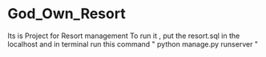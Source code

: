 # God_Own_Resort
Its is Project for Resort management 
To run it , put the resort.sql in the localhost and in terminal run this command " python manage.py runserver "

